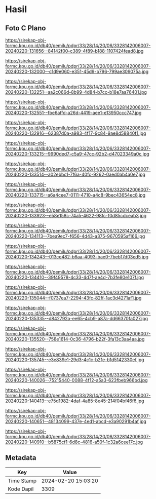 # Hasil

## Foto C Plano

https://sirekap-obj-formc.kpu.go.id/db40/pemilu/pdpr/33/28/14/20/06/3328142006007-20240220-131656--84142f00-c389-4f89-b188-1107424fead8.jpg

https://sirekap-obj-formc.kpu.go.id/db40/pemilu/pdpr/33/28/14/20/06/3328142006007-20240220-132000--c1d9e060-e351-45d9-b796-799ae309075a.jpg

https://sirekap-obj-formc.kpu.go.id/db40/pemilu/pdpr/33/28/14/20/06/3328142006007-20240220-132251--aa2c066d-8b99-4d84-b7cc-b18e7aa76401.jpg

https://sirekap-obj-formc.kpu.go.id/db40/pemilu/pdpr/33/28/14/20/06/3328142006007-20240220-132551--fbe6affd-a26d-4419-aee1-e13950ccc747.jpg

https://sirekap-obj-formc.kpu.go.id/db40/pemilu/pdpr/33/28/14/20/06/3328142006007-20240220-132916--62387d0a-a983-4f17-9c84-9ae8d58840f1.jpg

https://sirekap-obj-formc.kpu.go.id/db40/pemilu/pdpr/33/28/14/20/06/3328142006007-20240220-133215--9990ded7-c5a9-47cc-92b2-d47023349a0c.jpg

https://sirekap-obj-formc.kpu.go.id/db40/pemilu/pdpr/33/28/14/20/06/3328142006007-20240220-133514--a02ebbc1-7f6a-40fc-9262-0aed0ab4a0e7.jpg

https://sirekap-obj-formc.kpu.go.id/db40/pemilu/pdpr/33/28/14/20/06/3328142006007-20240220-133715--a6a4cee7-0111-4710-a4c8-9bec43654ec8.jpg

https://sirekap-obj-formc.kpu.go.id/db40/pemilu/pdpr/33/28/14/20/06/3328142006007-20240220-133923--e58e158c-74a5-4622-98fc-f0d85cdceab3.jpg

https://sirekap-obj-formc.kpu.go.id/db40/pemilu/pdpr/33/28/14/20/06/3328142006007-20240220-134113--7bea9ec7-f656-4d43-a375-9670595af166.jpg

https://sirekap-obj-formc.kpu.go.id/db40/pemilu/pdpr/33/28/14/20/06/3328142006007-20240220-134243--013ce482-b6aa-4093-bae0-7beb17d03ed5.jpg

https://sirekap-obj-formc.kpu.go.id/db40/pemilu/pdpr/33/28/14/20/06/3328142006007-20240220-134410--39f49578-4c33-4d7f-ae4d-7b3fe80e107f.jpg

https://sirekap-obj-formc.kpu.go.id/db40/pemilu/pdpr/33/28/14/20/06/3328142006007-20240220-135044--f0737ea7-2294-43fc-82ff-1ac3d4271af1.jpg

https://sirekap-obj-formc.kpu.go.id/db40/pemilu/pdpr/33/28/14/20/06/3328142006007-20240220-135335--d842792a-ee65-4cb9-a87a-dd66370fa027.jpg

https://sirekap-obj-formc.kpu.go.id/db40/pemilu/pdpr/33/28/14/20/06/3328142006007-20240220-135520--758e1614-0c36-4796-b22f-3fa13c3aa4aa.jpg

https://sirekap-obj-formc.kpu.go.id/db40/pemilu/pdpr/33/28/14/20/06/3328142006007-20240220-135745--e3e839e1-29d3-4c1c-b21e-b1d5142330ef.jpg

https://sirekap-obj-formc.kpu.go.id/db40/pemilu/pdpr/33/28/14/20/06/3328142006007-20240220-140026--75215440-0088-4f12-a5a3-623fbeb966bd.jpg

https://sirekap-obj-formc.kpu.go.id/db40/pemilu/pdpr/33/28/14/20/06/3328142006007-20240220-140413--e75d1982-4daf-4a85-8e45-214f04bf46f6.jpg

https://sirekap-obj-formc.kpu.go.id/db40/pemilu/pdpr/33/28/14/20/06/3328142006007-20240220-140651--48134099-437e-4ed1-abcd-e3a90291b4af.jpg

https://sirekap-obj-formc.kpu.go.id/db40/pemilu/pdpr/33/28/14/20/06/3328142006007-20240220-140910--b5875cf1-6d8c-4816-a50f-1c32a6cee17c.jpg


## Metadata

| Key        | Value               |
| ---------- | ------------------- |
| Time Stamp | 2024-02-20 15:03:20 |
| Kode Dapil | 3309                |



